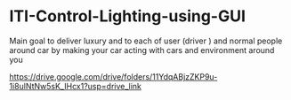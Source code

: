 # ITI-Control-Lighting-using-GUI

Main goal to deliver luxury and to each of user (driver ) and normal people around car 
by making your car acting with cars and environment around you



https://drive.google.com/drive/folders/11YdqABjzZKP9u-1i8ulNtNw5sK_IHcx1?usp=drive_link
